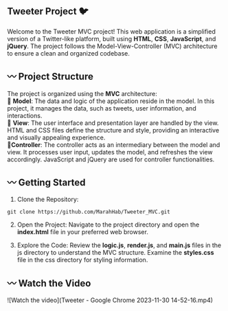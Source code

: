 ##  Tweeter Project 🐦
Welcome to the Tweeter MVC project! This web application is a simplified version of a Twitter-like platform, built using **HTML**, **CSS**, **JavaScript**, and **jQuery**. The project follows the Model-View-Controller (MVC) architecture to ensure a clean and organized codebase. 

## 〰️ Project Structure
The project is organized using the **MVC** architecture:\
🔸 **Model**: The data and logic of the application reside in the  model. In this project, it manages the data, such as tweets, user information, and interactions.\
🔸 **View**: The user interface and presentation layer are handled by the view. HTML and CSS files define the structure and style, providing an interactive and visually appealing experience. \
🔸**Controller**: The controller acts as an intermediary between the model and view. It processes user input, updates the model, and refreshes the view accordingly. JavaScript and jQuery are used for controller functionalities.

## 〰️ Getting Started

1. Clone the Repository:

```
git clone https://github.com/MarahHab/Tweeter_MVC.git
```
2. Open the Project:
Navigate to the project directory and open the **index.html** file in your preferred web browser.

3. Explore the Code:
Review the **logic.js**, **render.js**, and **main.js** files in the js directory to understand the MVC structure.
Examine the **styles.css** file in the css directory for styling information.

## 〰️ Watch the Video
![Watch the video](Tweeter - Google Chrome 2023-11-30 14-52-16.mp4)
